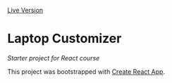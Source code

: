 [Live Version](https://thinkful-ei-shark.github.io/laptop-customizer-rylan/)
# Laptop Customizer
_Starter project for React course_

This project was bootstrapped with [Create React App](https://github.com/facebook/create-react-app).

